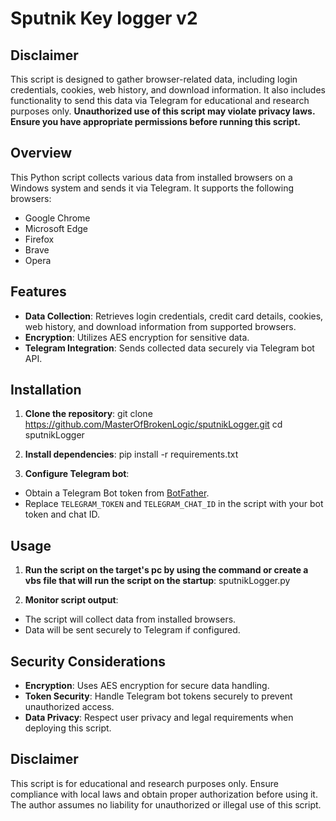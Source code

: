 # Sputnik Key logger v2

## Disclaimer

This script is designed to gather browser-related data, including login credentials, cookies, web history, and download information. It also includes functionality to send this data via Telegram for educational and research purposes only. **Unauthorized use of this script may violate privacy laws. Ensure you have appropriate permissions before running this script.**

## Overview

This Python script collects various data from installed browsers on a Windows system and sends it via Telegram. It supports the following browsers:

- Google Chrome
- Microsoft Edge
- Firefox
- Brave
- Opera

## Features

- **Data Collection**: Retrieves login credentials, credit card details, cookies, web history, and download information from supported browsers.
- **Encryption**: Utilizes AES encryption for sensitive data.
- **Telegram Integration**: Sends collected data securely via Telegram bot API.

## Installation

1. **Clone the repository**:
git clone https://github.com/MasterOfBrokenLogic/sputnikLogger.git
cd sputnikLogger

2. **Install dependencies**:
pip install -r requirements.txt

3. **Configure Telegram bot**:
- Obtain a Telegram Bot token from [BotFather](https://t.me/BotFather).
- Replace `TELEGRAM_TOKEN` and `TELEGRAM_CHAT_ID` in the script with your bot token and chat ID.

## Usage

1. **Run the script on the target's pc by using the command or create a vbs file that will run the script on the startup**:
sputnikLogger.py

2. **Monitor script output**:
- The script will collect data from installed browsers.
- Data will be sent securely to Telegram if configured.

## Security Considerations

- **Encryption**: Uses AES encryption for secure data handling.
- **Token Security**: Handle Telegram bot tokens securely to prevent unauthorized access.
- **Data Privacy**: Respect user privacy and legal requirements when deploying this script.

## Disclaimer

This script is for educational and research purposes only. Ensure compliance with local laws and obtain proper authorization before using it. The author assumes no liability for unauthorized or illegal use of this script.
